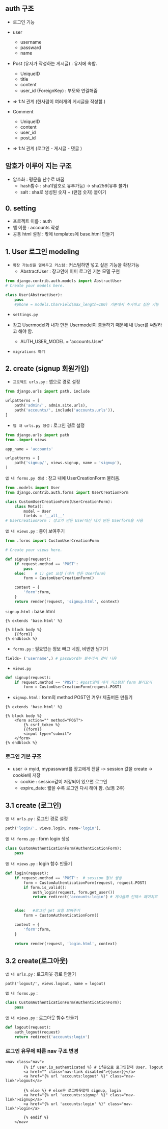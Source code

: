 ## auth 구조 
- 로그인 기능 
- user 
    - username
    - passward
    - name

- Post (유저가 작성하는 게시글) : 유저에 속함.
    - UniqueID
    - title
    - content 
    - user_id (ForeignKey) : 부모와 연결해줌

- => 1:N 관계 (한사람이 여러개의 게시글을 작성함.)

- Comment
    - UniqueID
    - content
    - user_id
    - post_id

- => 1:N 관계 (로그인 - 게시글 - 댓글 )

## 암호가 이루어 지는 구조
- 암호화 : 평문을 난수로 바꿈
    - hash함수 : sha1(암호로 유추가능) -> sha256(유추 불가)
    - salt  : sha로 생성된 숫자 + (랜덤 숫자) 붙이기


## 0. setting
- 프로젝트 이름 : auth
- 앱 이름 : accounts 작성
- 공통 html 설정 : 밖에 templates에 base.html 만들기 

## 1. User 로그인 modeling
- `확장 가능성을 열어두고 커스텀` : 커스텀하면 넣고 싶은 기능을 확장가능  
    - AbstractUser : 장고안에 이미 로그인 기본 모델 구현
```python
from django.contrib.auth.models import AbstractUser
# Create your models here.

class User(AbstractUser):
    pass
    #phone = models.CharField(max_length=100) 기본에서 추가하고 싶은 기능
```

- `settings.py`
- 장고 Usermodel과 내가 만든 Usermodel이 충돌하기 때문에 내 User를 써달라고 해야 함.
    - AUTH_USER_MODEL = 'accounts.User'

- `migrations 하기`

## 2. create (signup 회원가입)
- `프로젝트 urls.py` : 앱으로 경로 설정 
```python 
from django.urls import path, include

urlpatterns = [
    path('admin/', admin.site.urls),
    path('accounts/', include('accounts.urls')),
]
```

- `앱 내 urls.py 생성` : 로그인 경로 설정
```python
from django.urls import path
from .import views

app_name = 'accounts'

urlpatterns = [
    path('signup/', views.signup, name = 'signup'),
]
```

`앱 내 forms.py 생성` : 장고 내에 UserCreationForm 불러옴.
```python
from .models import User
from django.contrib.auth.forms import UserCreationForm

class CustomUserCreationForm(UserCreationForm):
    class Meta():
        model = User
        fields = '__all__'
# UserCreationForm : 장고가 만든 User대신 내가 만든 Userform을 사용
```

`앱 내 views.py` : 종이 보여주기
```python
from .forms import CustomUserCreationForm

# Create your views here.

def signup(request):
    if request.method == 'POST':
        pass
    else:    # 1) get 요청 (내가 만든 Userform)
        form = CustomUserCreationForm()

    context = {
        'form':form,
    }
    return render(request, 'signup.html', context)
```
`signup.html` : base.html
```
{% extends 'base.html' %}

{% block body %}
    {{form}}
{% endblock %}
```

- `forms.py` : 필요없는 정보 빼고 네임, 비번만 남기기
```python 
fields= ('username',) # password는 필수라서 같이 나옴
```

- `views.py`
```python
def signup(request):
    if request.method == 'POST': #post일때 내가 커스텀한 form 불러오기
        form = CustomUserCreationForm(request.POST)
```

- `signup.html` : form의 method POST인 겨우/ 제출버튼 만들기 
```
{% extends 'base.html' %}

{% block body %}
    <form action="" method="POST">
        {% csrf_token %}
        {{form}}
        <input type="submit">
    </form>
{% endblock %}
```
 
### 로그인 기본 구조
- user -> myid, mypassward를 장고에게 전달 -> session 값을 create -> cookie에 저장
    - cookie : session값이 저장되어 있으면 로그인
    - expire_date: 짧을 수록 로그인 다시 해야 함. (보통 2주)

## 3.1 create (로그인)
`앱 내 urls.py` : 로그인 경로 설정
```python
path('login/', views.login, name='login'),
```

`앱 내 forms.py` : form login 생성
```python
class CustomAuthenticationForm(AuthenticationForm):
    pass
```

`앱 내 views.py` : login 함수 만들기
```python
def login(request):
    if request.method == 'POST':  # session 정보 생성
        form = CustomAuthenticationForm(request, request.POST)
        if form.is_valid():
            auth_login(request, form.get_user())
            return redirect('accounts:login') # 게시글의 인덱스 페이지로


    else:   #로그인 get 요청 보여주기
        form = CustomAuthenticationForm()

    context = {
        'form':form,
    }
    
    return render(request, 'login.html', context)
```
## 3.2 create(로그아웃)
`앱 내 urls.py` : 로그아웃 경로 만들기
```
path('logout/', views.logout, name = logout)
```
`앱 내 forms.py` : 
```python
class CustomAuthenticationForm(AuthenticationForm):
    pass
```

`앱 내 views.py` : 로그아웃 함수 만들기
```python
def logout(request):
    auth_logout(request)
    return redirect('accounts:login')
```

### 로그인 유무에 따른 nav 구조 변경
```shell
<nav class="nav">
        {% if user.is_authenticated %} # if문으로 로그인할때 User, logout
        <a href="" class="nav-link disabled">{{user}}</a>
        <a href="{% url 'accounts:logout' %}" class="nav-link">logout</a>

        {% else %} # else문 로그아웃할때 signup, login
        <a href="{% url 'accounts:signup' %}" class="nav-link">signup</a>
        <a href="{% url 'accounts:login' %}" class="nav-link">login</a>

        {% endif %}
    </nav>
```
